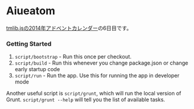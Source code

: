 # Aiueatom

[tmlib.jsの2014年アドベントカレンダー](http://qiita.com/advent-calendar/2014/tmlib)の6日目です。

### Getting Started


1. `script/bootstrap` - Run this once per checkout.
2. `script/build` - Run this whenever you change package.json or change early startup code
3. `script/run` - Run the app. Use this for running the app in developer mode

Another useful script is `script/grunt`, which will run the local version of Grunt. `script/grunt --help` will tell you the list of available tasks.
